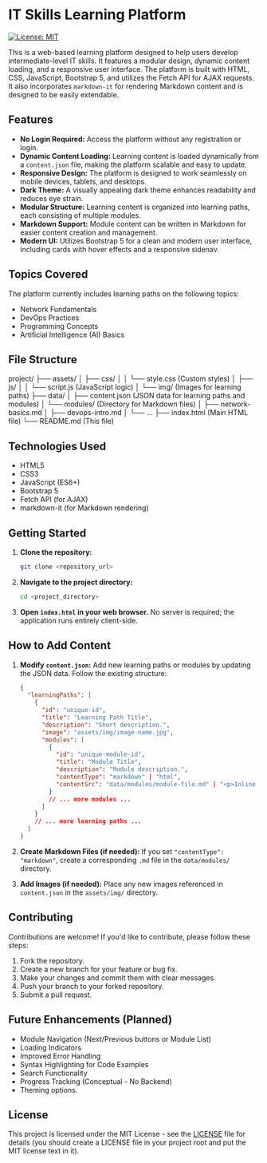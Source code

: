 # IT Skills Learning Platform

[![License: MIT](https://img.shields.io/badge/License-MIT-yellow.svg)](https://opensource.org/licenses/MIT)

This is a web-based learning platform designed to help users develop intermediate-level IT skills.  It features a modular design, dynamic content loading, and a responsive user interface.  The platform is built with HTML, CSS, JavaScript, Bootstrap 5, and utilizes the Fetch API for AJAX requests.  It also incorporates `markdown-it` for rendering Markdown content and is designed to be easily extendable.

## Features

*   **No Login Required:** Access the platform without any registration or login.
*   **Dynamic Content Loading:** Learning content is loaded dynamically from a `content.json` file, making the platform scalable and easy to update.
*   **Responsive Design:** The platform is designed to work seamlessly on mobile devices, tablets, and desktops.
*   **Dark Theme:** A visually appealing dark theme enhances readability and reduces eye strain.
*   **Modular Structure:** Learning content is organized into learning paths, each consisting of multiple modules.
*   **Markdown Support:** Module content can be written in Markdown for easier content creation and management.
*   **Modern UI:** Utilizes Bootstrap 5 for a clean and modern user interface, including cards with hover effects and a responsive sidenav.

## Topics Covered

The platform currently includes learning paths on the following topics:

*   Network Fundamentals
*   DevOps Practices
*   Programming Concepts
*   Artificial Intelligence (AI) Basics

## File Structure

project/
├── assets/
│ ├── css/
│ │ └── style.css (Custom styles)
│ ├── js/
│ │ └── script.js (JavaScript logic)
│ └── img/ (Images for learning paths)
├── data/
│ ├── content.json (JSON data for learning paths and modules)
│ └── modules/ (Directory for Markdown files)
│ ├── network-basics.md
│ ├── devops-intro.md
│ └── ...
├── index.html (Main HTML file)
└── README.md (This file)

## Technologies Used

*   HTML5
*   CSS3
*   JavaScript (ES6+)
*   Bootstrap 5
*   Fetch API (for AJAX)
*   markdown-it (for Markdown rendering)

## Getting Started

1.  **Clone the repository:**

    ```bash
    git clone <repository_url>
    ```

2.  **Navigate to the project directory:**

    ```bash
    cd <project_directory>
    ```

3.  **Open `index.html` in your web browser.**  No server is required; the application runs entirely client-side.

## How to Add Content

1.  **Modify `content.json`:** Add new learning paths or modules by updating the JSON data.  Follow the existing structure:

    ```json
    {
      "learningPaths": [
        {
          "id": "unique-id",
          "title": "Learning Path Title",
          "description": "Short description.",
          "image": "assets/img/image-name.jpg",
          "modules": [
            {
              "id": "unique-module-id",
              "title": "Module Title",
              "description": "Module description.",
              "contentType": "markdown" | "html",
              "contentSrc": "data/modules/module-file.md" | "<p>Inline HTML content</p>"
            }
            // ... more modules ...
          ]
        }
        // ... more learning paths ...
      ]
    }
    ```
2. **Create Markdown Files (if needed):**  If you set `"contentType": "markdown"`, create a corresponding `.md` file in the `data/modules/` directory.

3. **Add Images (if needed):** Place any new images referenced in `content.json` in the `assets/img/` directory.

## Contributing

Contributions are welcome! If you'd like to contribute, please follow these steps:

1.  Fork the repository.
2.  Create a new branch for your feature or bug fix.
3.  Make your changes and commit them with clear messages.
4.  Push your branch to your forked repository.
5.  Submit a pull request.

## Future Enhancements (Planned)

*   Module Navigation (Next/Previous buttons or Module List)
*   Loading Indicators
*   Improved Error Handling
*   Syntax Highlighting for Code Examples
*   Search Functionality
*   Progress Tracking (Conceptual - No Backend)
*   Theming options.

## License

This project is licensed under the MIT License - see the [LICENSE](LICENSE) file for details (you should create a LICENSE file in your project root and put the MIT license text in it).